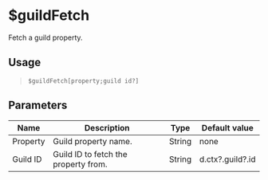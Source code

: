 # $guildFetch
Fetch a guild property.
## Usage
> `$guildFetch[property;guild id?]`
## Parameters
|   Name   |             Description              |  Type  |  Default value   |
|----------|--------------------------------------|--------|------------------|
| Property | Guild property name.                 | String | none             |
| Guild ID | Guild ID to fetch the property from. | String | d.ctx?.guild?.id |
